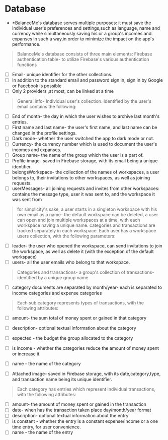 
# Database

* *BalanceMe's database serves multiple purposes:
  it must save the individual user's preferences and settings,such as language, name and currency while simultaneously
  saving his or a group's incomes and expanses in such a way,in order to minimize the impact on the app's performance.


> BalanceMe's database consists of three main elements:
> Firebase authentication table- to utilize Firebase's various authentication functions
* [ ] Email- unique identifier for the other collections.
* [ ] In addition to the standard email and password sign in, sign in by Google or Facebook is possible
* [ ] Only 2 providers ,at most, can be linked at a time
> General info- Individual user's collection. Identified by the user's email
> contains the following:
* [ ] End of month- the day in which the user wishes to archive last month's entries.
* [ ] First name and last name- the user's first name, and last name can be changed in the profile settings.
* [ ] Dark mode- whether the user switched the app to dark mode or not.
* [ ] Currency- the currency number which is used to document the user's incomes and expanses.
* [ ] Group name- the name of the group which the user is a part of. 
* [ ] Profile image- saved in Firebase storage, with its email being a unique identifier.
* [ ] belongsWorkspace- the collection of the names of workspaces, a user belongs to, their invitations to other workspaces, as well as joining requests.
* [ ] userMessages- all joining requests and invites from other workspaces: contains the message type, user it was sent to, and the workspace it was sent from

> for simplicity's sake, a user starts in a singleton workspace with his own email as a name- the default workspace can be deleted,
> a user can open and join multiple workspaces at a time, with each workspace having a unique name.
> categories and transactions are tracked separately in each workspace. Each user has a workspace users collection, with the following parameters:
 

* [ ] leader- the user who opened the workspace, can send invitations to join the workspace, as well as delete it (with the exception of the default workspace)
* [ ] users- all the user emails who belong to that workspace.

> Categories and transactions- a group's collection of transactions- identified by a unique group name
* [ ] category documents are separated by month/year- each is separated to income categories and expense categories 

> Each sub category represents types of transactions, with the following attributes:
* [ ] amount- the sum total of money spent or gained in that category
* [ ] description- optional textual information about the category
* [ ] expected - the budget the group allocated to the category
* [ ] is income - whether the categories reduce the amount of money spent or increase it.
* [ ] name - the name of the category
* [ ] Attached image- saved in Firebase storage, with its date,category,type, and transaction name being its unique identifier.


> Each category has entries which represent individual transactions, with the following attributes:
* [ ] amount- the amount of money spent or gained in the transaction
* [ ] date- when has the transaction taken place day/month/year format
* [ ] description- optional textual information about the entry
* [ ] is constant - whether the entry is a constant expense/income or a one time entry, for user convenience.
* [ ] name - the name of the entry